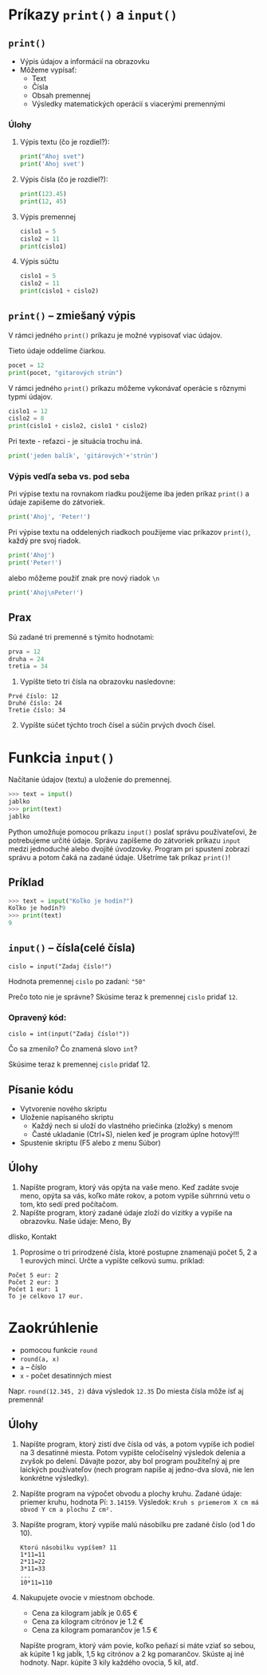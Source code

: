# Príkazy `print()` a `input()`
## `print()`
- Výpis údajov a informácií na obrazovku
- Môžeme vypísať:
    - Text
    - Čísla
    - Obsah premennej
    - Výsledky matematických operácií s viacerými premennými

### Úlohy
1. Výpis textu (čo je rozdiel?):
    ```py
    print("Ahoj svet")
    print('Ahoj svet')
    ```
1. Výpis čísla (čo je rozdiel?):
    ```py
    print(123.45)
    print(12, 45)
    ```
1. Výpis premennej
    ```py
    cislo1 = 5
    cislo2 = 11
    print(cislo1)
    ```
1. Výpis súčtu
    ```py
    cislo1 = 5
    cislo2 = 11
    print(cislo1 + cislo2)
    ```

## `print()` – zmiešaný výpis
V rámci jedného `print()` príkazu je možné vypisovať viac údajov.

Tieto údaje oddelíme čiarkou.

```py
pocet = 12
print(pocet, "gitarových strún")
```
V rámci jedného `print()` príkazu môžeme vykonávať operácie s rôznymi typmi údajov.

```py
cislo1 = 12
cislo2 = 8
print(cislo1 + cislo2, cislo1 * cislo2)
```
Pri texte - reťazci - je situácia trochu iná.
```py
print('jeden balík', 'gitárových'+'strún')
```
### Výpis vedľa seba vs. pod seba
Pri výpise textu na rovnakom riadku použijeme iba jeden príkaz `print()` a údaje zapišeme do zátvoriek.
```py
print('Ahoj', 'Peter!')
```
Pri výpise textu na oddelených riadkoch použijeme viac príkazov `print()`, každý pre svoj riadok.
```py
print('Ahoj')
print('Peter!')
```
alebo môžeme použiť znak pre nový riadok `\n`
```py
print('Ahoj\nPeter!')
```
## Prax
Sú zadané tri premenné s týmito hodnotami:
```py
prva = 12
druha = 24
tretia = 34
```
1. Vypíšte tieto tri čísla na obrazovku nasledovne: 
```
Prvé číslo: 12
Druhé číslo: 24
Tretie číslo: 34
```
2. Vypíšte súčet týchto troch čísel a súčin prvých dvoch čísel.

# Funkcia `input()`

Načítanie údajov (textu) a uloženie do premennej.
```py
>>> text = input()
jablko
>>> print(text)
jablko
```

Python umožňuje pomocou príkazu `input()` poslať správu používateľovi, že potrebujeme určité údaje.
Správu zapíšeme do zátvoriek príkazu `input` medzi jednoduché alebo dvojité úvodzovky.
Program pri spustení zobrazí správu a potom čaká na zadané údaje. Ušetríme tak príkaz `print()`!
## Príklad 

```py
>>> text = input("Koľko je hodín?")
Koľko je hodín?9
>>> print(text)
9
```

## `input()` – čísla(celé čísla) 
`cislo = input("Zadaj číslo!")`

Hodnota premennej `cislo` po zadaní: `"50"`

Prečo toto nie je správne?
Skúsime teraz k premennej `cislo` pridať `12`.

### Opravený kód:
`cislo = int(input("Zadaj číslo!"))`

Čo sa zmenilo? 
Čo znamená slovo `int`?

Skúsime teraz k premennej `cislo` pridať 12.

## Písanie kódu
- Vytvorenie nového skriptu
- Uloženie napísaného skriptu
    - Každý nech si uloží do vlastného priečinka (zložky) s menom
    - Časté ukladanie (Ctrl+S), nielen keď je program úplne hotový!!!
- Spustenie skriptu (F5 alebo z menu Súbor)

## Úlohy
1. Napíšte program, ktorý vás opýta na vaše meno. Keď zadáte svoje meno, opýta sa vás, koľko máte rokov, a potom vypíše súhrnnú vetu o tom, kto sedí pred počítačom.
1. Napíšte program, ktorý zadané údaje zloží do vizitky a vypíše na obrazovku.
Naše údaje: Meno, By

dlisko, Kontakt
1. Poprosíme o tri prirodzené čísla, ktoré postupne znamenajú počet 5, 2 a 1 eurových mincí. Určte a vypíšte celkovú sumu.
príklad:
```
Počet 5 eur: 2
Počet 2 eur: 3
Počet 1 eur: 1
To je celkovo 17 eur.
```
# Zaokrúhlenie
- pomocou funkcie `round`
- `round(a, x)`
- `a` – číslo
- `x` - počet desatinných miest

Napr. `round(12.345, 2)` dáva výsledok `12.35`
Do miesta čísla môže ísť aj premenná!
## Úlohy
1. Napíšte program, ktorý zistí dve čísla od vás, a potom vypíše ich podiel na 3 desatinné miesta.
Potom vypíšte celočíselný výsledok delenia a zvyšok po delení.
Dávajte pozor, aby bol program použiteľný aj pre laických používateľov (nech program napíše aj jedno-dva slová, nie len konkrétne výsledky).
1. Napíšte program na výpočet obvodu a plochy kruhu.
Zadané údaje: priemer kruhu, hodnota Pí: `3.14159`.
Výsledok:
`Kruh s priemerom X cm má obvod Y cm a plochu Z cm².`
1. Napíšte program, ktorý vypíše malú násobilku pre zadané číslo (od 1 do 10).
    ```
    Ktorú násobilku vypíšem? 11
    1*11=11
    2*11=22
    3*11=33
    ...
    10*11=110
    ```
1. Nakupujete ovocie v miestnom obchode.
    - Cena za kilogram jabĺk je 0.65 €
    - Cena za kilogram citrónov je 1.2 € 
    - Cena za kilogram pomarančov je 1.5 €
    
    Napíšte program, ktorý vám povie, koľko peňazí si máte vziať so sebou, ak kúpite 1 kg jabĺk, 1,5 kg citrónov a 2 kg pomarančov.
    Skúste aj iné hodnoty.
    Napr. kúpite 3 kily každého ovocia, 5 kíl, atď.